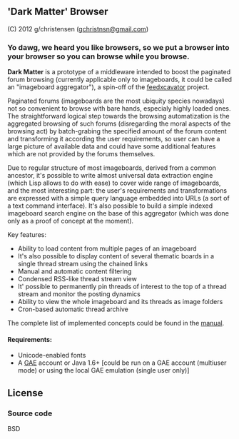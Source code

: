 ## 'Dark Matter' Browser

(C) 2012 g/christensen (gchristnsn@gmail.com)

### Yo dawg, we heard you like browsers, so we put a browser into your browser so you can browse while you browse.

__Dark Matter__ is a prototype of a middleware intended to boost the paginated
forum browsing (currently applicable only to imageboards, it could be called
an "imageboard aggregator"), a spin-off of the
[feedxcavator](https://github.com/GChristensen/feedxcavator#readme) project.

Paginated forums (imageboards are the most ubiquity species nowadays) not so
convenient to browse with bare hands, especialy highly loaded ones. The
straightforward logical step towards the browsing automatization is the
aggregated browsing of such forums (disregarding the moral aspects of the
browsing act) by batch-grabing the specified amount of the forum content and
transforming it according the user requirements, so user can have a large picture
of available data and could have some additional features which are not provided 
by the forums themselves. 

Due to regular structure of most imageboards, derived from a common ancestor,
it's possible to write almost universal data extraction engine (which Lisp allows
to do with ease) to cover wide range of imageboards, and the most interesting
part: the user's requirements and transformations are expressed with a simple
query language embedded into URLs (a sort of a text command interface). It's also
possible to build a simple indexed imageboard search engine on the base of this
aggregator (which was done only as a proof of concept at the moment).

Key features:

* Ability to load content from multiple pages of an imageboard
* It's also possible to display content of several thematic boards in a single 
  thread stream using the chained links
* Manual and automatic content filtering
* Condensed RSS-like thread stream view
* It' possible to permanently pin threads of interest to the top of a thread 
  stream and monitor the posting dynamics
* Ability to view the whole imageboard and its threads as image folders
* Cron-based automatic thread archive

The complete list of implemented concepts could be found in the
[manual](https://github.com/gchristensen/dm-browser/wiki/manual.png).

#### Requirements:

* Unicode-enabled fonts
* A [GAE](http://appspot.com) account or Java 1.6+ [could be run on a GAE 
  account (multiuser mode) or using the local GAE emulation (single user only)]

## License

### Source code

BSD